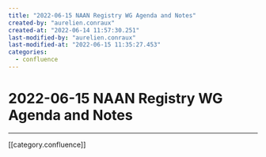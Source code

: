 ```yaml
---
title: "2022-06-15 NAAN Registry WG Agenda and Notes"
created-by: "aurelien.conraux"
created-at: "2022-06-14 11:57:30.251"
last-modified-by: "aurelien.conraux"
last-modified-at: "2022-06-15 11:35:27.453"
categories:
  - confluence
---
```


# 2022-06-15 NAAN Registry WG Agenda and Notes


---

[[category.confluence]]
